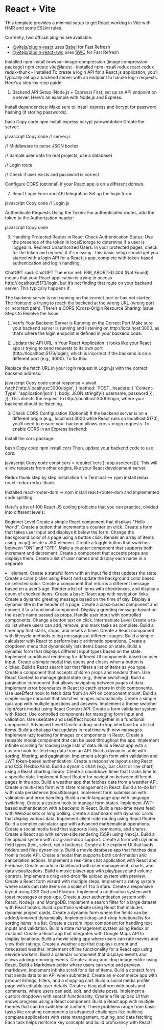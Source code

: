 # React + Vite

This template provides a minimal setup to get React working in Vite with HMR and some ESLint rules.

Currently, two official plugins are available:

- [@vitejs/plugin-react](https://github.com/vitejs/vite-plugin-react/blob/main/packages/plugin-react/README.md) uses [Babel](https://babeljs.io/) for Fast Refresh
- [@vitejs/plugin-react-swc](https://github.com/vitejs/vite-plugin-react-swc) uses [SWC](https://swc.rs/) for Fast Refresh

Installed npm install browser-image-compression (image compression package)
npm create vite@latest - Installed
npm install redux react-redux redux-thunk - Installed 
To create a login API for a React.js application, you'll typically set up a backend server with an endpoint to handle login requests. Here’s a step-by-step guide:

1. Backend API Setup (Node.js + Express)
First, set up an API endpoint on a server. Here's an example with Node.js and Express:

Install dependencies: Make sure to install express and bcrypt for password hashing (if storing passwords).

bash
Copy code
npm install express bcrypt jsonwebtoken
Create the server:

javascript
Copy code
// server.js
<!-- const express = require('express');
const bcrypt = require('bcrypt');
const jwt = require('jsonwebtoken');
const app = express(); -->

// Middleware to parse JSON bodies
<!-- app.use(express.json()); -->

// Sample user data (In real projects, use a database)
<!-- const users = [{ username: 'testUser', password: await bcrypt.hash('password123', 10) }]; -->

// Login route
<!-- app.post('/login', async (req, res) => {
  const { username, password } = req.body;
  const user = users.find((u) => u.username === username); -->

  // Check if user exists and password is correct
  <!-- if (!user || !(await bcrypt.compare(password, user.password))) {
    return res.status(401).json({ message: 'Invalid username or password' });
  }

  // Create JWT token
  const token = jwt.sign({ username: user.username }, 'your-secret-key', { expiresIn: '1h' });
  res.json({ token });
}); -->

<!-- app.listen(3000, () => {
  console.log('Server running on port 3000');
}); -->
Configure CORS (optional) if your React app is on a different domain.

2. React Login Form and API Integration
Set up the login form:

javascript
Copy code
// Login.js
<!-- import React, { useState } from 'react';

function Login() {
  const [username, setUsername] = useState('');
  const [password, setPassword] = useState('');
  const [error, setError] = useState('');

  const handleSubmit = async (e) => {
    e.preventDefault();
    try {
      const response = await fetch('http://localhost:3000/login', {
        method: 'POST',
        headers: { 'Content-Type': 'application/json' },
        body: JSON.stringify({ username, password }),
      });

      if (!response.ok) {
        throw new Error('Invalid login');
      }

      const data = await response.json();
      localStorage.setItem('token', data.token); // Store the token
      alert('Login successful!');
    } catch (error) {
      setError(error.message);
    }
  };

  return (
    <form onSubmit={handleSubmit}>
      <input
        type="text"
        placeholder="Username"
        value={username}
        onChange={(e) => setUsername(e.target.value)}
      />
      <input
        type="password"
        placeholder="Password"
        value={password}
        onChange={(e) => setPassword(e.target.value)}
      />
      <button type="submit">Login</button>
      {error && <p>{error}</p>}
    </form>
  );
}

export default Login; -->
Authenticate Requests Using the Token: For authenticated routes, add the token to the Authorization header:

javascript
Copy code
<!-- const token = localStorage.getItem('token');

const response = await fetch('http://localhost:3000/protected-route', {
  headers: { Authorization: `Bearer ${token}` },
}); -->
3. Handling Protected Routes in React
Check Authentication Status: Use the presence of the token in localStorage to determine if a user is logged in.
Redirect Unauthorized Users: In your protected pages, check for the token and redirect if it's missing.
This basic setup should get you started with a login API for a React.js app, complete with token-based authentication and login handling.


<!--Getting error like this

when i login with the api, showing error like this

ajaxRequestInterceptor.ps.js:1 
 POST http://localhost:5173/login net::ERR_ABORTED 404 (Not Found)
n	@	ajaxRequestInterceptor.ps.js:1
fetch	@	ajaxRequestInterceptor.ps.js:1
await in fetch		
loginClickHandler	@	TodoList.jsx:84
Show 15 more frames -->


ChatGPT said:
ChatGPT
The error net::ERR_ABORTED 404 (Not Found) means that your React application is trying to access http://localhost:5173/login, but it’s not finding that route on your backend server. This typically happens if:

The backend server is not running on the correct port or has not started.
The frontend is trying to reach the backend at the wrong URL (wrong port or incorrect path).
There’s a CORS (Cross-Origin Resource Sharing) issue.
Steps to Resolve the Issue
1. Verify Your Backend Server is Running on the Correct Port
Make sure your backend server is running and listening on http://localhost:3000, as that’s where the login endpoint is defined in your backend code.

2. Update the API URL in Your React Application
It looks like your React app is trying to send requests to its own port (http://localhost:5173/login), which is incorrect if the backend is on a different port (e.g., 3000). To fix this:

Replace the fetch URL in your login request in Login.js with the correct backend address:

javascript
Copy code
const response = await fetch('http://localhost:3000/login', {
  method: 'POST',
  headers: { 'Content-Type': 'application/json' },
  body: JSON.stringify({ username, password }),
});
This directs the request to http://localhost:3000/login, where your backend should be listening.

3. Check CORS Configuration (Optional)
If the backend server is on a different origin (e.g., localhost:3000 while React runs on localhost:5173), you’ll need to ensure your backend allows cross-origin requests. To enable CORS in an Express backend:

Install the cors package:

bash
Copy code
npm install cors
Then, update your backend code to use cors:

javascript
Copy code
const cors = require('cors');
app.use(cors());
This will allow requests from other origins, like your React development server.



Redux thunk step by step installation
1.In Terminal ==> npm install redux react-redux redux-thunk


Installed react-router-dom => npm install react-router-dom and implemented code splitting

Here's a list of 100 React JS coding problems that you can practice, divided into different levels:

Beginner Level
Create a simple React component that displays "Hello World".
Create a button that increments a counter on click.
Create a form that takes user input and displays it below the form.
Change the background color of a page using a button click.
Render an array of items using .map() inside a JSX element.
Create a toggle button that switches between "ON" and "OFF".
Make a counter component that supports both increment and decrement.
Create a component that accepts props and displays them.
Create a list of user names and display each name in a separate <li> element.
Create a stateful form with an input field that updates the state.
Create a color picker using React and update the background color based on selected color.
Create a component that returns a different message based on a user’s age.
Render a list of items with checkboxes, and display a count of checked items.
Create a basic React app with navigation links.
Create a dynamic greeting message based on the time of day.
Display a dynamic title in the header of a page.
Create a class-based component and convert it to a functional component.
Display a greeting message based on the user’s name passed as props.
Handle user input with controlled components.
Change a button text on click.
Intermediate Level
Create a to-do list where users can add, remove, and mark tasks as complete.
Build a timer app that starts, stops, and resets a timer.
Create a React component with lifecycle methods to log messages at different stages.
Build a simple calculator with React to perform basic arithmetic operations.
Create a dropdown menu that dynamically lists items based on state.
Build a dynamic form that displays different input types based on the state.
Implement conditional rendering for different UI components based on user input.
Create a simple modal that opens and closes when a button is clicked.
Build a React search bar that filters a list of items as you type.
Create a component that accepts children props and renders them.
Use React Context to manage global state (e.g., theme switching).
Build a pagination component that allows navigating between pages of data.
Implement error boundaries in React to catch errors in child components.
Use useEffect hook to fetch data from an API on component mount.
Build a simple image carousel that switches images automatically.
Create a simple quiz app with multiple questions and answers.
Implement a theme switcher (light/dark mode) using React Context API.
Create a form validation system with React.
Use controlled components for managing form input and validation.
Use useState and useEffect hooks together in a functional component.
Advanced Level
Create a drag-and-drop interface for a list of items.
Build a chat app that updates in real time with new messages.
Implement lazy loading for images or components in React.
Create a reusable modal component that can be used throughout the app.
Implement infinite scrolling for loading large lists of data.
Build a React app with a custom hook for fetching data from an API.
Build a dynamic table with sorting, filtering, and pagination.
Implement a login form with validation and JWT token-based authentication.
Create a responsive layout using React and CSS Flexbox/Grid.
Build a dynamic chart (e.g., bar chart or line chart) using a React charting library.
Create a countdown timer that tracks time to a specific date.
Implement React Router for navigation between different pages in the app.
Build a weather app that fetches data from a weather API.
Create a multi-step form with state management in React.
Build a to-do list with data persistence (localStorage).
Implement form submission with validation and error handling.
Build a multi-language app with language switching.
Create a custom hook to manage form states.
Implement JWT-based authentication with a backend in React.
Build a real-time news feed with WebSockets or long polling.
Create a dashboard with dynamic cards that display various data.
Implement client-side routing using React Router.
Build a complex calculator app with advanced mathematical operations.
Create a social media feed that supports likes, comments, and shares.
Create a React app with server-side rendering (SSR) using Next.js.
Build a file upload system with drag-and-drop support.
Create a form with dynamic field types (text, select, radio buttons).
Create a file explorer UI that loads folders and files dynamically.
Build a movie database app that fetches data from a movie API.
Create a modal that supports both confirmation and cancellation actions.
Implement a real-time chat application with React and Firebase.
Create an admin dashboard with user management, charts, and data visualizations.
Build a music player app with play/pause and volume controls.
Implement a drag-and-drop file upload system with preview.
Create a React form wizard with multiple steps.
Implement a rating system where users can rate items on a scale of 1 to 5 stars.
Create a responsive layout using CSS Grid and Flexbox.
Implement a notification system with toast messages or pop-ups.
Create a user authentication system with React, Node.js, and MongoDB.
Implement a search filter for a large dataset with React hooks.
Build a portfolio website using React that includes dynamic project cards.
Create a dynamic form where the fields can be added/removed dynamically.
Implement drag-and-drop functionality for sorting items in a list.
Create a custom input component for handling text inputs and validation.
Build a state management system using Redux or Zustand.
Create a React app that integrates with Google Maps API to display locations.
Build a movie rating app where users can rate movies and view their ratings.
Create a weather app that displays current and forecasted weather.
Implement offline functionality for a React app using service workers.
Build a calendar component that displays events and allows adding/removing events.
Create a drag-and-drop image editor using React.
Build a Markdown editor where users can write and preview markdown.
Implement infinite scroll for a list of items.
Build a contact form that sends data to an API when submitted.
Create an e-commerce app with product listings, filters, and a shopping cart.
Build a social media profile page with editable user details.
Create a blog platform with posts and comments, where users can add, edit, and delete posts.
Implement a custom dropdown with search functionality.
Create a file upload UI that shows progress using a React component.
Build a React app with multiple themes that can be switched at runtime.
These problems range from basic tasks like creating components to advanced challenges like building complete applications with state management, routing, and data fetching. Each task helps reinforce key concepts and build proficiency with React!
